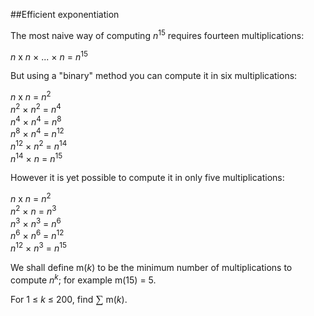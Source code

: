 ##Efficient exponentiation

The most naive way of computing <i>n</i><sup>15</sup> requires fourteen multiplications:

<i>n</i> x <i>n</i> &#xD7; ... &#xD7; <i>n</i> = <i>n</i><sup>15</sup>

But using a &quot;binary&quot; method you can compute it in six multiplications:

<i>n</i> x <i>n</i> = <i>n</i><sup>2</sup><br><i>n</i><sup>2</sup> &#xD7; <i>n</i><sup>2</sup> = <i>n</i><sup>4</sup><br><i>n</i><sup>4</sup> &#xD7; <i>n</i><sup>4</sup> = <i>n</i><sup>8</sup><br><i>n</i><sup>8</sup> &#xD7; <i>n</i><sup>4</sup> = <i>n</i><sup>12</sup><br><i>n</i><sup>12</sup> &#xD7; <i>n</i><sup>2</sup> = <i>n</i><sup>14</sup><br><i>n</i><sup>14</sup> &#xD7; <i>n</i> = <i>n</i><sup>15</sup>

However it is yet possible to compute it in only five multiplications:

<i>n</i> x <i>n</i> = <i>n</i><sup>2</sup><br><i>n</i><sup>2</sup> &#xD7; <i>n</i> = <i>n</i><sup>3</sup><br><i>n</i><sup>3</sup> &#xD7; <i>n</i><sup>3</sup> = <i>n</i><sup>6</sup><br><i>n</i><sup>6</sup> &#xD7; <i>n</i><sup>6</sup> = <i>n</i><sup>12</sup><br><i>n</i><sup>12</sup> &#xD7; <i>n</i><sup>3</sup> = <i>n</i><sup>15</sup>

We shall define m(<i>k</i>) to be the minimum number of multiplications to compute <i>n</i><sup><i>k</i></sup>; for example m(15) = 5.

For 1 &#x2264; <i>k</i> &#x2264; 200, find <span style="font-family:&apos;times new roman&apos;;font-size:13pt;">&#x2211;</span> m(<i>k</i>).
